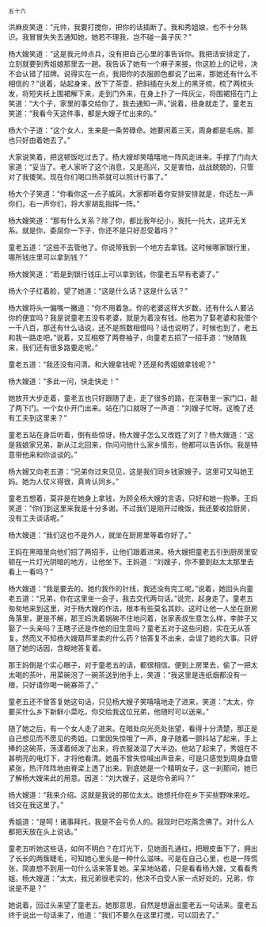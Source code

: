     五十六 

   洪麻皮笑道：“元帅，我要打搅你，把你的话插断了。我和秀姐娘，也不十分熟识。我冒冒失失去通知她，她若不理我，岂不碰一鼻子灰？”

   杨大嫂笑道：“这是我元帅点兵，没有把自己心里的事告诉你。我把活安排定了，立刻就要到秀姐娘那里去一趟。我告诉了她有一个麻子来接，你这脸上的记号，决不会认错了招牌。说得实在一点，我把你的衣服颜色都说了出来，那她还有什么不相信的？”说着，站起身来，放下了茶壶，把斜插在头发上的黑牙梳，梳了两梳头发，将短夹袄上围裙解下来，走到门外来，在身上扑了一阵灰尘，将围裙搭在门上笑道：“大个子，家里的事交给你了，我去通知一声。”说着，扭身就走了。童老五笑道：“我看今天这件事，都是大嫂子忙出来的。”

   杨大个子道：“这个女人，生来是一条劳碌命。她要闲着三天，周身都是毛病，那也只好由着她去了。”

   大家说笑着，把这顿饭吃过去了。杨大嫂却笑嘻嘻地一阵风走进来。手撑了门向大家道：“妥当了。老人家听了这个消息，又是高兴，又是害怕，战战兢兢的，只管对了我傻笑。现在你们喝口热茶就可以照计行事了。”

   杨大个子笑道：“你看你这一点子威风，大家都听着你安排安排就是，你还左一声你们，右一声你们，将大家胡乱指挥一阵。”

   杨大嫂笑道：“那有什么关系？除了你，都比我年纪小，我托一托大，这并无关系。就是你，委屈你一下子，你还不是只好忍受着吗？”

   童老五道：“这些不去管他了。你说带我到一个地方去拿钱。这时候哪家银行里，哪所钱庄里可以拿到钱？”

   杨大嫂笑道：“若是到银行钱庄上可以拿到钱，你童老五早有老婆了。”

   杨大个子红着脸，望了她道：“这是什么话？这是什么话？”

   杨大嫂将头一偏嘴一撇道：“你不用着急。你的老婆这样大岁数，还有什么人要沾你的便宜吗？我是说童老五没有老婆，就是为着没有钱。他若为了娶老婆和我借个一千八百，那还有什么话说，还不是照数相借吗？话也说明了，时候也到了，老五和我一路走吧。”说着，又互相卷了两卷袖子，向童老五招了一招手道：“快随我来，我们还有很多路要走呢。”

   童老五道：“我还没有问清。和大嫂拿钱呢？还是和秀姐娘拿钱呢？”

   杨大嫂道：“多此一问，快走快走！”

   她放开大步走着，童老五也只好跟随了走，走了很多的路，在深巷里一家门口，敲了两下门。一个女仆开门出来。站在门口就呀了一声道：“刘嫂子忙呀。这晚了还有工夫到这里来？”

   童老五站在身后听着，倒有些惊讶，杨大嫂子怎么又改姓了刘了？杨大嫂道：“这是我娘家兄弟，新从江北回来，你问问他什么家乡情形，他都可以告诉你。我是特意带他来和你谈谈的。”

   杨大嫂又向老五道：“兄弟你过来见见，这是我们同乡钱家嫂子。这里可又叫她王妈。她为人仗义得很，真肯认同乡。”

   童老五想着，莫非是在她身上拿钱，为顾全杨大嫂的言语，只好和她一抱拳。王妈笑道：“你们到这里来我是十分多谢。不过我们是刚开过晚饭，我还要收拾厨房，没有工夫谈话呢。”

   杨大嫂道：“我们这也不是外人，就坐在厨房里等着你好了。”

   王妈在黑暗里向他们招了两招手，让他们跟着进来。杨大嫂把童老五引到厨房里安顿在一片灯光阴暗的地方，让他坐下。王妈道：“刘嫂子，你不要到赵太太那里去看上一看吗？”

   杨大嫂道：“我是要去的。她约我作的针线，我还没有完工呢。”说着，她回头向童老五道：“兄弟，你在这里坐一会子，我去交代两句话。”说完，起身走了。童老五匆匆地来到这里，对于杨大嫂的作法，根本有些莫名其妙。这时让他一人坐在厨房角落里，更是不解，那王妈洗着锅碗不住地问着，张家表叔生意怎么样，李胖子又娶了一头亲吗？王瞎子还是作他的旧生意吗？童老五对于这些问题，实在无从答复。然而又不知杨大嫂葫芦里卖的什么药？怕答复不出来，会误了她的大事。只好随了她的话因，含糊地答复着。

   那王妈倒是个实心眼子，对于童老五的话，都很相信。便到上房里去，偷了一把太太喝的茶叶，用菜碗泡了一碗茶送到他手上，笑道：“我这里是连纸烟都没有一根，只好请你喝一碗寡茶了。”

   童老五还不曾答复她这句话，只见杨大嫂子笑嘻嘻地走了进来，笑道：“太太，你要买什么乡下新鲜小菜吃，你交给我这位兄弟，他随时可以送来。”

   随了她之后，有一个女人走了进来。在暗处向光亮处张望，看得十分清楚，那正是自己想见而不愿见的秀姐。口里因失惊哦了一声，身子随着一颤抖站了起来，手上捧的这碗茶，荡漾着倾泼了出来，将衣服泼湿了大半边。他站了起来了，秀姐在不甚明亮的电灯下，才将他看清。她虽不曾失惊喊出声音来，可是只感觉到周身血管紧张，热汗阵阵地由脊梁上透了出来。到底她是一个精明女子，这一刹那间，她已了解杨大嫂来此的用意。因道：“刘大嫂子，这是你令弟吗？”

   杨大嫂道：“我来介绍。这就是我说的那位太太。她想托你在乡下买些野味来吃。钱交在我这里了。”

   秀姐道：“是呵！诸事拜托，我是不会亏负人的。我现时已吃斋念佛了。对什么人都把天放在头上说话。”

   童老五听她这些话，如何不明白？在灯光下，见她面孔通红，把眼皮垂下了，拥出了长长的两簇睫毛，可知她心里头是一种什么滋味。可是在自己心里，也是一阵慌张，简直想不到用一句什么话来答复她。呆呆地站着，只是看看杨大嫂，又看看秀姐。杨大嫂道：“太太，我兄弟很老实的，他决不白受人家一点好处的，兄弟，你说是不是？”

   她说着，回过头来望了童老五。她那意思，自然是想逼出童老五一句话来。童老五终于说出一句话来了，他道：“我们不要久在这里打搅，可以回去了。”


